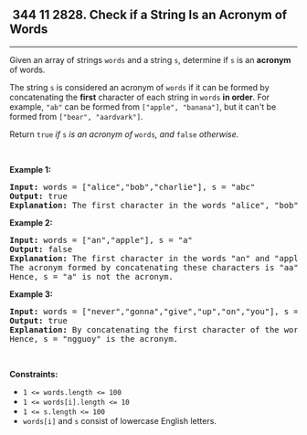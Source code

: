 <h2> 344 11
2828. Check if a String Is an Acronym of Words</h2><hr><div><p>Given an array of strings <code>words</code> and a string <code>s</code>, determine if <code>s</code> is an <strong>acronym</strong> of words.</p>

<p>The string <code>s</code> is considered an acronym of <code>words</code> if it can be formed by concatenating the <strong>first</strong> character of each string in <code>words</code> <strong>in order</strong>. For example, <code>"ab"</code> can be formed from <code>["apple", "banana"]</code>, but it can't be formed from <code>["bear", "aardvark"]</code>.</p>

<p>Return <code>true</code><em> if </em><code>s</code><em> is an acronym of </em><code>words</code><em>, and </em><code>false</code><em> otherwise. </em></p>

<p>&nbsp;</p>
<p><strong class="example">Example 1:</strong></p>

<pre><strong>Input:</strong> words = ["alice","bob","charlie"], s = "abc"
<strong>Output:</strong> true
<strong>Explanation:</strong> The first character in the words "alice", "bob", and "charlie" are 'a', 'b', and 'c', respectively. Hence, s = "abc" is the acronym. 
</pre>

<p><strong class="example">Example 2:</strong></p>

<pre><strong>Input:</strong> words = ["an","apple"], s = "a"
<strong>Output:</strong> false
<strong>Explanation:</strong> The first character in the words "an" and "apple" are 'a' and 'a', respectively. 
The acronym formed by concatenating these characters is "aa". 
Hence, s = "a" is not the acronym.
</pre>

<p><strong class="example">Example 3:</strong></p>

<pre><strong>Input:</strong> words = ["never","gonna","give","up","on","you"], s = "ngguoy"
<strong>Output:</strong> true
<strong>Explanation: </strong>By concatenating the first character of the words in the array, we get the string "ngguoy". 
Hence, s = "ngguoy" is the acronym.
</pre>

<p>&nbsp;</p>
<p><strong>Constraints:</strong></p>

<ul>
	<li><code>1 &lt;= words.length &lt;= 100</code></li>
	<li><code>1 &lt;= words[i].length &lt;= 10</code></li>
	<li><code>1 &lt;= s.length &lt;= 100</code></li>
	<li><code>words[i]</code> and <code>s</code> consist of lowercase English letters.</li>
</ul>
</div>